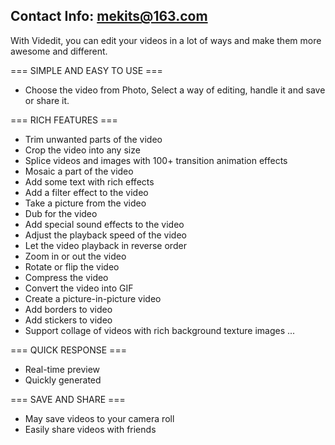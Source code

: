 Contact Info: mekits@163.com
-----------------------------------

With Videdit, you can edit your videos in a lot of ways and make them more awesome and different.

=== SIMPLE AND EASY TO USE ===
+ Choose the video from Photo, Select a way of editing, handle it and save or share it.

=== RICH FEATURES === 
+ Trim unwanted parts of the video
+ Crop the video into any size
+ Splice videos and images with 100+ transition animation effects
+ Mosaic a part of the video
+ Add some text with rich effects
+ Add a filter effect to the video
+ Take a picture from the video
+ Dub for the video
+ Add special sound effects to the video
+ Adjust the playback speed of the video
+ Let the video playback in reverse order
+ Zoom in or out the video
+ Rotate or flip the video
+ Compress the video
+ Convert the video into GIF
+ Create a picture-in-picture video
+ Add borders to video
+ Add stickers to video
+ Support collage of videos with rich background texture images
...

=== QUICK RESPONSE ===  
+ Real-time preview
+ Quickly generated
	
=== SAVE AND SHARE ===   	
+ May save videos to your camera roll
+ Easily share videos with friends


